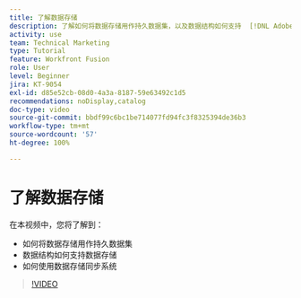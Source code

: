```yaml
---
title: 了解数据存储
description: 了解如何将数据存储用作持久数据集，以及数据结构如何支持  [!DNL Adobe Workfront Fusion] 中的数据存储。
activity: use
team: Technical Marketing
type: Tutorial
feature: Workfront Fusion
role: User
level: Beginner
jira: KT-9054
exl-id: d85e52cb-08d0-4a3a-8187-59e63492c1d5
recommendations: noDisplay,catalog
doc-type: video
source-git-commit: bbdf99c6bc1be714077fd94fc3f8325394de36b3
workflow-type: tm+mt
source-wordcount: '57'
ht-degree: 100%

---
```


# 了解数据存储

在本视频中，您将了解到：

* 如何将数据存储用作持久数据集
* 数据结构如何支持数据存储
* 如何使用数据存储同步系统

>[!VIDEO](https://video.tv.adobe.com/v/335295/?quality=12&learn=on&enablevpops=1)
